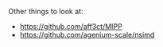 Other things to look at:
  
* <https://github.com/aff3ct/MIPP>
* <https://github.com/agenium-scale/nsimd>
